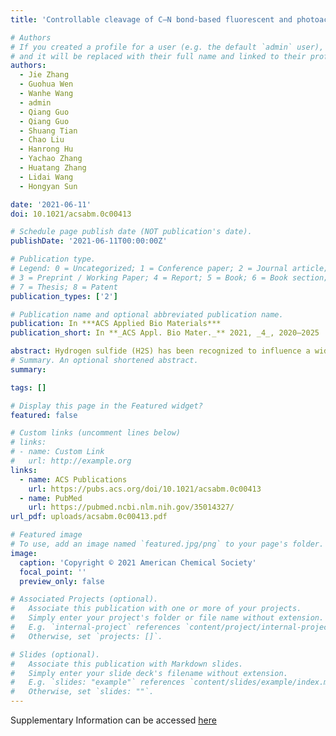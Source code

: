 ```yaml
---
title: 'Controllable cleavage of C–N bond-based fluorescent and photoacoustic dual-modal probes for the detection of H2S in living mice'

# Authors
# If you created a profile for a user (e.g. the default `admin` user), write the username (folder name) here
# and it will be replaced with their full name and linked to their profile.
authors:
  - Jie Zhang
  - Guohua Wen
  - Wanhe Wang
  - admin
  - Qiang Guo
  - Qiang Guo
  - Shuang Tian
  - Chao Liu
  - Hanrong Hu
  - Yachao Zhang
  - Huatang Zhang
  - Lidai Wang
  - Hongyan Sun

date: '2021-06-11'
doi: 10.1021/acsabm.0c00413

# Schedule page publish date (NOT publication's date).
publishDate: '2021-06-11T00:00:00Z'

# Publication type.
# Legend: 0 = Uncategorized; 1 = Conference paper; 2 = Journal article;
# 3 = Preprint / Working Paper; 4 = Report; 5 = Book; 6 = Book section;
# 7 = Thesis; 8 = Patent
publication_types: ['2']

# Publication name and optional abbreviated publication name.
publication: In ***ACS Applied Bio Materials***
publication_short: In **_ACS Appl. Bio Mater._** 2021, _4_, 2020–2025

abstract: Hydrogen sulfide (H2S) has been recognized to influence a wide range of physiological and pathological processes. Its underlying molecular events, however, are still poorly understood. An activatable H2S probe for photoacoustic (PA) imaging is desirable to further explore the role of H2S in vivo. Nevertheless, only a few activatable PA probes for H2S detection have been reported. In particular, examples of dual-modal H2S probes with the combined advantages of fluorescence (high sensitivity and resolution) and PA imaging (deep penetration) are very rare. Herein the controllable cleavage of the C–N bond in nitrobenzoxadiazole (NBD) amine derivatives by H2S is presented for the first time. The cleavage reactivity was found to be accelerated by the introduction of an electron-withdrawing group. Through this strategy, a series of fluorescent and PA dual-modal probes (1–3) were developed for H2S detection. Among them, probe 3 shows a high fluorescence on–off response rate (k2 = 4.04 M–1 s–1) and excellent selectivity for H2S over other biothiols. Moreover, probe 3 can also work as an activatable PA H2S probe because of the significant shift of its absorption peak from 468 to 532 nm in the H2S reaction. Importantly, probe 3 demonstrates its capability for fluorescence and PA imaging of H2S in living cells and mice. These results indicate that the controllable cleavage of the C–N bond can serve as an efficient strategy for designing fluorescent and PA dual-modal H2S probes.
# Summary. An optional shortened abstract.
summary: 

tags: []

# Display this page in the Featured widget?
featured: false

# Custom links (uncomment lines below)
# links:
# - name: Custom Link
#   url: http://example.org 
links:
  - name: ACS Publications
    url: https://pubs.acs.org/doi/10.1021/acsabm.0c00413
  - name: PubMed
    url: https://pubmed.ncbi.nlm.nih.gov/35014327/
url_pdf: uploads/acsabm.0c00413.pdf

# Featured image
# To use, add an image named `featured.jpg/png` to your page's folder.
image:
  caption: 'Copyright © 2021 American Chemical Society'
  focal_point: ''
  preview_only: false

# Associated Projects (optional).
#   Associate this publication with one or more of your projects.
#   Simply enter your project's folder or file name without extension.
#   E.g. `internal-project` references `content/project/internal-project/index.md`.
#   Otherwise, set `projects: []`.

# Slides (optional).
#   Associate this publication with Markdown slides.
#   Simply enter your slide deck's filename without extension.
#   E.g. `slides: "example"` references `content/slides/example/index.md`.
#   Otherwise, set `slides: ""`.
---
```

Supplementary Information can be accessed [here](https://pubs.acs.org/doi/10.1021/acsabm.0c00413)

